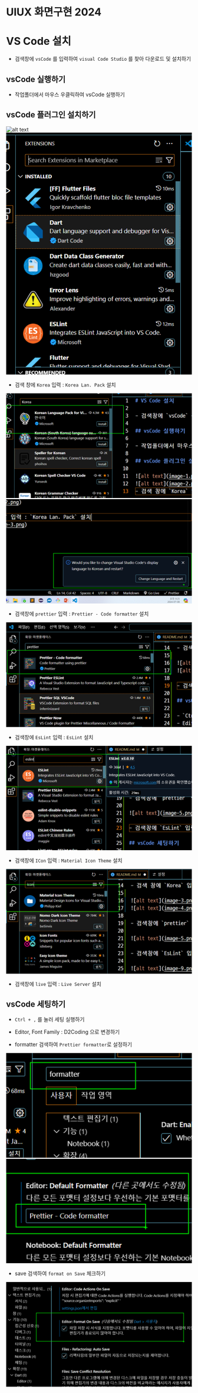 # UIUX 화면구현 2024

# VS Code 설치

- 검색창에 `vsCode` 를 입력하여 `visual Code Studio` 를 찾아 다운로드 및 설치하기

## vsCode 실행하기

- 작업폴더에서 마우스 우클릭하여 vsCode 실행하기

## vsCode 플러그인 설치하기

![alt text](image.png)
![alt text](./images/image-2.png)

- 검색 창에 `Korea` 입력 : `Korea Lan. Pack` 설치

![alt text](./images/image-3.png)
![alt text](./images/image-4.png)

- 검색창에 `prettier` 입력 : `Prettier - Code formatter` 설치

![alt text](./images/image-5.png)

- 검색창에 `EsLint` 입력 : `EsLint` 설치

![alt text](./images/image-9.png)

- 검색창에 `ICon` 입력 : `Material Icon Theme` 설치

![alt text](./images/image-10.png)

- 검색창에 `live` 입력 : `Live Server` 설치

## vsCode 세팅하기

- `Ctrl + ,` 를 눌러 세팅 실행하기
- Editor, Font Family : D2Coding 으로 변경하기

- formatter 검색하여 `Prettier formatter`로 설정하기

![alt text](./images/image-6.png)
![alt text](./images/image-7.png)

- save 검색하여 `format on Save` 체크하기

![alt text](./images/image-8.png)
